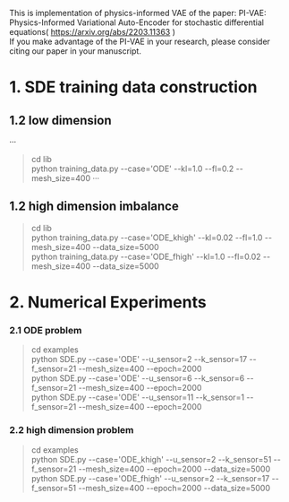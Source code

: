 This is implementation of physics-informed VAE of the paper:
PI-VAE: Physics-Informed Variational Auto-Encoder for stochastic differential equations( https://arxiv.org/abs/2203.11363 ) \
If you make advantage of the PI-VAE in your research, please consider citing our paper in your manuscript.

# 1. SDE training data construction

## 1.2 low dimension
···
> cd lib \
> python training_data.py --case='ODE' --kl=1.0 --fl=0.2 --mesh_size=400
···

## 1.2 high dimension imbalance
> cd lib \
> python training_data.py --case='ODE_khigh' --kl=0.02 --fl=1.0 --mesh_size=400 --data_size=5000 \
> python training_data.py --case='ODE_fhigh' --kl=1.0 --fl=0.02 --mesh_size=400 --data_size=5000



# 2. Numerical Experiments

### 2.1 ODE problem
> cd examples \
> python SDE.py --case='ODE' --u_sensor=2 --k_sensor=17 --f_sensor=21 --mesh_size=400 --epoch=2000 \
> python SDE.py --case='ODE' --u_sensor=6 --k_sensor=6 --f_sensor=21 --mesh_size=400 --epoch=2000 \
> python SDE.py --case='ODE' --u_sensor=11 --k_sensor=1 --f_sensor=21 --mesh_size=400 --epoch=2000

### 2.2 high dimension problem
> cd examples \
> python SDE.py --case='ODE_khigh' --u_sensor=2 --k_sensor=51 --f_sensor=21 --mesh_size=400 --epoch=2000 --data_size=5000 \
> python SDE.py --case='ODE_fhigh' --u_sensor=2 --k_sensor=17 --f_sensor=51 --mesh_size=400 --epoch=2000 --data_size=5000

